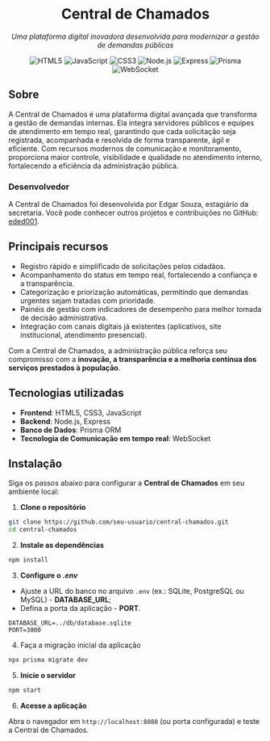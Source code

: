 <h1 align="center">Central de Chamados</h1>

<p align="center">
  <em>Uma plataforma digital inovadora desenvolvida para modernizar a gestão de demandas públicas</em>
</p>

<p align="center">
  <img alt="HTML5" src="https://img.shields.io/badge/HTML5-E34F26?logo=html5&logoColor=white" />
  <img alt="JavaScript" src="https://img.shields.io/badge/JavaScript-F7DF1E?logo=javascript&logoColor=black" />
  <img alt="CSS3" src="https://img.shields.io/badge/CSS3-1572B6?logo=css3&logoColor=white" />
  <img alt="Node.js" src="https://img.shields.io/badge/Node.js-339933?logo=node.js&logoColor=white" />
  <img alt="Express" src="https://img.shields.io/badge/Express-000000?logo=express&logoColor=white" />
  <img alt="Prisma" src="https://img.shields.io/badge/Prisma-2D3748?logo=prisma&logoColor=white" />
  <img alt="WebSocket" src="https://img.shields.io/badge/WebSocket-007ACC?logo=websocket&logoColor=white" />
</p>

## Sobre

A Central de Chamados é uma plataforma digital avançada que transforma a gestão de demandas internas. Ela integra servidores públicos e equipes de atendimento em tempo real, garantindo que cada solicitação seja registrada, acompanhada e resolvida de forma transparente, ágil e eficiente. Com recursos modernos de comunicação e monitoramento, proporciona maior controle, visibilidade e qualidade no atendimento interno, fortalecendo a eficiência da administração pública.

### Desenvolvedor

A Central de Chamados foi desenvolvida por Edgar Souza, estagiário da secretaria. Você pode conhecer outros projetos e contribuições no GitHub: [eded001](https://github.com/eded001/).

## Principais recursos

- Registro rápido e simplificado de solicitações pelos cidadãos.
- Acompanhamento do status em tempo real, fortalecendo a confiança e a transparência.
- Categorização e priorização automáticas, permitindo que demandas urgentes sejam tratadas com prioridade.
- Painéis de gestão com indicadores de desempenho para melhor tomada de decisão administrativa.
- Integração com canais digitais já existentes (aplicativos, site institucional, atendimento presencial).

Com a Central de Chamados, a administração pública reforça seu compromisso com a **inovação, a transparência e a melhoria contínua dos serviços prestados à população**.

## Tecnologias utilizadas

- **Frontend**: HTML5, CSS3, JavaScript
- **Backend**: Node.js, Express
- **Banco de Dados**: Prisma ORM
- **Tecnologia de Comunicação em tempo real**: WebSocket

## Instalação

Siga os passos abaixo para configurar a **Central de Chamados** em seu ambiente local:

1. **Clone o repositório**

```bash
git clone https://github.com/seu-usuario/central-chamados.git
cd central-chamados
```

2. **Instale as dependências**

```bash
npm install
```

3. **Configure o _.env_**

- Ajuste a URL do banco no arquivo `.env` (ex.: SQLite, PostgreSQL ou MySQL) - **DATABASE_URL**;
- Defina a porta da aplicação - **PORT**.

```env
DATABASE_URL=../db/database.sqlite
PORT=3000
```

4. Faça a migração inicial da aplicação


```bash
npx prisma migrate dev
```

5. **Inicie o servidor**

```bash
npm start
```

6.  **Acesse a aplicação**

Abra o navegador em `http://localhost:8080` (ou porta configurada) e teste a Central de Chamados.
